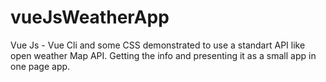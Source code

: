 # vueJsWeatherApp
Vue Js - Vue Cli and some CSS demonstrated to use a standart API like open weather Map API. Getting the info and presenting it as a small app in one page app. 
